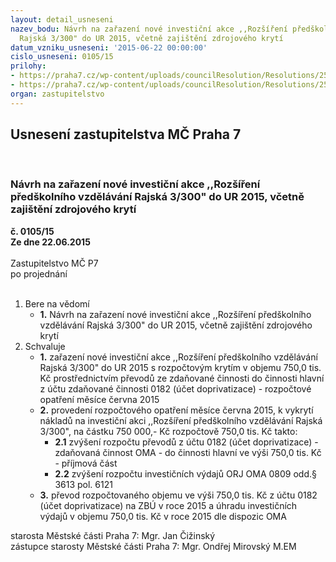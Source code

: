 ```yaml
---
layout: detail_usneseni
nazev_bodu: Návrh na zařazení nové investiční akce ,,Rozšíření předškolního vzdělávání
  Rajská 3/300" do UR 2015, včetně zajištění zdrojového krytí
datum_vzniku_usneseni: '2015-06-22 00:00:00'
cislo_usneseni: 0105/15
prilohy:
- https://praha7.cz/wp-content/uploads/councilResolution/Resolutions/25490/5-15-priloha_01_rajska3inv15.doc
- https://praha7.cz/wp-content/uploads/councilResolution/Resolutions/25490/5-15-priloha_02_rajska3inv15.doc
organ: zastupitelstvo
---
```

<div id="ucUsn_pList" class="usn">
	<span><h2>Usnesení zastupitelstva MČ Praha 7 </h2>
<br></span><div class="standBody">
<span><h3>Návrh na zařazení nové investiční akce ,,Rozšíření předškolního vzdělávání Rajská 3/300" do UR 2015, včetně zajištění zdrojového krytí</h3></span><div class="center">
		<strong>č. 0105/15</strong><br>
	</div>
<div class="center">
		<strong>Ze dne 22.06.2015</strong><br><br>
	</div>Zastupitelstvo MČ P7<br> po projednání<br><br><ol>
<li>Bere na vědomí<ul><li>
<strong>1.</strong> Návrh na zařazení nové investiční akce ,,Rozšíření předškolního vzdělávání Rajská 3/300" do UR 2015, včetně zajištění zdrojového krytí</li></ul>
</li>
<li>Schvaluje<ul>
<li>
<strong>1.</strong> zařazení nové investiční akce ,,Rozšíření předškolního vzdělávání Rajská 3/300" do UR 2015 s rozpočtovým krytím v  objemu 750,0 tis. Kč prostřednictvím převodů ze zdaňované činnosti do činnosti hlavní z účtu zdaňované činnosti 0182 (účet doprivatizace) - rozpočtové opatření měsíce června 2015</li>
<li>
<strong>2.</strong> provedení rozpočtového opatření měsíce června 2015, k vykrytí nákladů na investiční akci ,,Rozšíření předškolního vzdělávání Rajská 3/300", na částku  750 000,- Kč rozpočtově 750,0 tis. Kč takto:<ul>
<li>
<strong>2.1</strong> zvýšení rozpočtu převodů z účtu  0182 (účet doprivatizace) - zdaňovaná činnost OMA - do činnosti hlavní ve výši 750,0 tis. Kč  -  příjmová část</li>
<li>
<strong>2.2</strong> zvýšení rozpočtu investičních výdajů ORJ OMA 0809 odd.§ 3613 pol. 6121</li>
</ul>
</li>
<li>
<strong>3.</strong> převod rozpočtovaného objemu ve výši 750,0 tis. Kč z účtu 0182 (účet doprivatizace) na ZBÚ v roce 2015 a úhradu investičních výdajů v objemu 750,0 tis. Kč v roce 2015 dle dispozic OMA</li>
</ul>
</li>
</ol>starosta Městské části Praha 7: Mgr. Jan Čižinský<br>zástupce starosty Městské části Praha 7: Mgr. Ondřej Mirovský M.EM
</div>
</div>